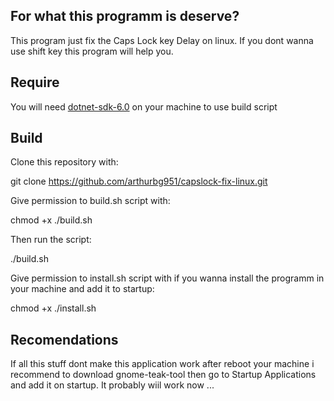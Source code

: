 ## For what this programm is deserve?

This program just fix the Caps Lock key Delay on linux.
If you dont wanna use shift key this program will help you.

## Require

You will need <a href="https://dotnet.microsoft.com/en-us/download">dotnet-sdk-6.0</a> on your machine to use build script

## Build

Clone this repository with:

git clone https://github.com/arthurbg951/capslock-fix-linux.git

Give permission to build.sh script with:

chmod +x ./build.sh

Then run the script:

./build.sh

Give permission to install.sh script with if you wanna install the programm in your machine and add it to startup: 

chmod +x ./install.sh

## Recomendations

If all this stuff dont make this application work after reboot your machine i recommend to download gnome-teak-tool then go to Startup Applications and add it on startup. It probably wiil work now ...
